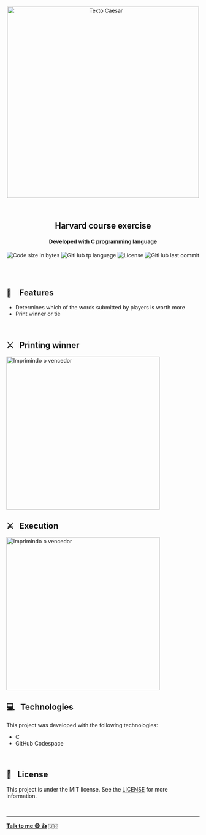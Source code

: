 <p align="center">
<br>
  <img  hight="auto" width="500px" alt="Texto Caesar" src="https://res.cloudinary.com/dxijjbby3/image/upload/v1666047752/scrabblec/SCRABBLETEXTO_npqyam.png"/>
</p>
<br>
  <h2 align="center">
      Harvard course exercise
<br>
  </h2>
  <h4 align="center">Developed with C programming language</h4>
  <p align="center">
  <img alt="Code size in bytes" src="https://img.shields.io/github/languages/code-size/larissayasmim/scrabble-c?color=f5deb3">
  <img alt="GitHub tp language" src="https://img.shields.io/github/languages/top/larissayasmim/scrabble-c?color=black">
  <img alt="License" src="https://img.shields.io/badge/license-MIT-%2304D361?color=f5deb3">
  <img alt="GitHub last commit" src="https://img.shields.io/github/last-commit/larissayasmim/scrabble-c?color=black">
</p>
<br>
<br>

## :gem: &nbsp;&nbsp; Features
- Determines which of the words submitted by players is worth more
- Print winner or tie
<br>

## :crossed_swords: &nbsp; Printing winner
<img height="auto" width="400" alt="Imprimindo o vencedor" src="https://res.cloudinary.com/dxijjbby3/image/upload/v1666047007/scrabblec/scrabblec_qzgjrf.png"/>
<br>

## :crossed_swords: &nbsp; Execution
<img  height="auto" width="400" alt="Imprimindo o vencedor" src="https://res.cloudinary.com/dxijjbby3/image/upload/v1666047007/scrabblec/scrabblec_qzgjrf.png"/>
<br>

## :computer:  &nbsp; Technologies
This project was developed with the following technologies:

- C
- GitHub Codespace

<br>

## :page_with_curl: &nbsp; License
This project is under the MIT license. See the [LICENSE](https://github.com/larissayasmim/scrabble-c/blob/main/LICENSE) for more information.

<br>

---

**[Talk to me :smile:&nbsp;:thumbsup:](https://www.linkedin.com/in/larissayasmimpa)** <span>&#x1f1e7;&#x1f1f7;</span>

